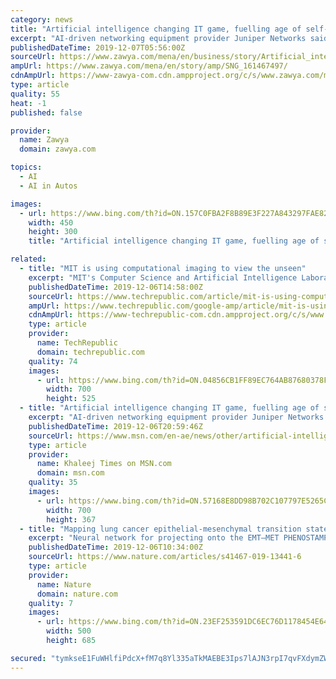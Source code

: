 ```yaml
---
category: news
title: "Artificial intelligence changing IT game, fuelling age of self-driving networks"
excerpt: "AI-driven networking equipment provider Juniper Networks said it is ready to address the challenge and the inherent complexity that comes with networking in the multicloud era at a time when artificial ... fuelling the age of self-driving networks."
publishedDateTime: 2019-12-07T05:56:00Z
sourceUrl: https://www.zawya.com/mena/en/business/story/Artificial_intelligence_changing_IT_game_fuelling_age_of_selfdriving_networks-SNG_161467497/
ampUrl: https://www.zawya.com/mena/en/story/amp/SNG_161467497/
cdnAmpUrl: https://www-zawya-com.cdn.ampproject.org/c/s/www.zawya.com/mena/en/story/amp/SNG_161467497/
type: article
quality: 55
heat: -1
published: false

provider:
  name: Zawya
  domain: zawya.com

topics:
  - AI
  - AI in Autos

images:
  - url: https://www.bing.com/th?id=ON.157C0FBA2F8B89E3F227A843297FAE82
    width: 450
    height: 300
    title: "Artificial intelligence changing IT game, fuelling age of self-driving networks"

related:
  - title: "MIT is using computational imaging to view the unseen"
    excerpt: "MIT's Computer Science and Artificial Intelligence Laboratory (CSAIL ... To estimate both of these matrices, the team used convolutional neural networks. \"These are a type of neural network produces image-like structures,\" Sharma said."
    publishedDateTime: 2019-12-06T14:58:00Z
    sourceUrl: https://www.techrepublic.com/article/mit-is-using-computational-imaging-to-view-the-unseen/
    ampUrl: https://www.techrepublic.com/google-amp/article/mit-is-using-computational-imaging-to-view-the-unseen/
    cdnAmpUrl: https://www-techrepublic-com.cdn.ampproject.org/c/s/www.techrepublic.com/google-amp/article/mit-is-using-computational-imaging-to-view-the-unseen/
    type: article
    provider:
      name: TechRepublic
      domain: techrepublic.com
    quality: 74
    images:
      - url: https://www.bing.com/th?id=ON.04856CB1FF89EC764AB87680378F236A
        width: 700
        height: 525
  - title: "Artificial intelligence changing IT game, fuelling age of self-driving networks"
    excerpt: "AI-driven networking equipment provider Juniper Networks said it is ready to address the challenge and the inherent complexity that comes with networking in the multicloud era at a time when artificial intelligence is changing the IT game and fuelling the age of self-driving networks."
    publishedDateTime: 2019-12-06T20:59:46Z
    sourceUrl: https://www.msn.com/en-ae/news/other/artificial-intelligence-changing-it-game-fuelling-age-of-self-driving-networks/ar-BBXU3yq
    type: article
    provider:
      name: Khaleej Times on MSN.com
      domain: msn.com
    quality: 35
    images:
      - url: https://www.bing.com/th?id=ON.57168E8DD98B702C107797E5265C3559
        width: 700
        height: 367
  - title: "Mapping lung cancer epithelial-mesenchymal transition states and trajectories with single-cell resolution"
    excerpt: "Neural network for projecting onto the EMT–MET PHENOSTAMP To model the non-linear structure of the underlying 2D EMT–MET state map, we constructed a single-layer-hidden artificial neural network model using the above six markers as input and the reduced 2D t-SNE feature space as a bivariate response. Specifically, we used the six input ..."
    publishedDateTime: 2019-12-06T10:34:00Z
    sourceUrl: https://www.nature.com/articles/s41467-019-13441-6
    type: article
    provider:
      name: Nature
      domain: nature.com
    quality: 7
    images:
      - url: https://www.bing.com/th?id=ON.23EF253591DC6EC76D1178454E64E86F
        width: 500
        height: 685

secured: "tymkseE1FuWHlfiPdcX+fM7q8Yl335aTkMAEBE3Ips7lAJN3rpI7qvFXdymZWGFmE1GOlb+TCdSP8OOJExJ9I3TbaDiHqBvUDbxhoG2CV1sFYLXpNnb+lLeXhhPmVK07+u4HUl4CVfrCHiD4jBG+cPYLzijmkrcGYU68ZF50tuXFvosI6N5pPtEtRnOZoA/MPd5lANq3yb/xU8D5pu8oX9u3uSYJxX0RW1UtXcA+zppa6Ld8F8RZMKKPs6Vn4PDHBgIu+Zj25UUGA2nJ+qRpbg==;ZWanLBquO482bTmNkqoznQ=="
---
```


